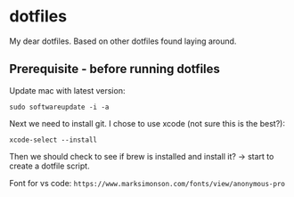 # dotfiles

My dear dotfiles. Based on other dotfiles found laying around.

## Prerequisite - before running dotfiles

Update mac with latest version:

```shell
sudo softwareupdate -i -a
```

Next we need to install git. I chose to use xcode (not sure this is the best?):

```shell
xcode-select --install
```

Then we should check to see if brew is installed and install it? -> start to create a dotfile script.

Font for vs code:
`https://www.marksimonson.com/fonts/view/anonymous-pro`
